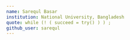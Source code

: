 ```yaml
---
name: Sarequl Basar
institution: National University, Bangladesh
quote: while (! ( succeed = try() ) ) ;
github_user: sarequl
---
```

